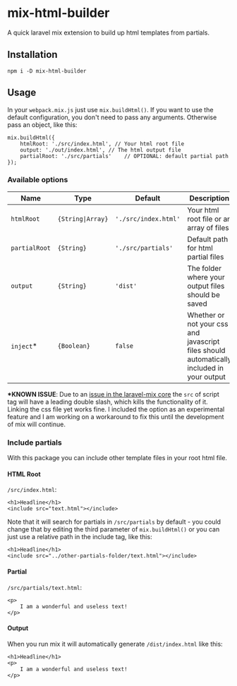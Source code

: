 # mix-html-builder
A quick laravel mix extension to build up html templates from partials.

## Installation

```
npm i -D mix-html-builder
```

## Usage

In your `webpack.mix.js` just use `mix.buildHtml()`. If you want to use the default configuration, you don't need to pass any arguments. Otherwise pass an object, like this:

```
mix.buildHtml({
    htmlRoot: './src/index.html', // Your html root file
    output: './out/index.html', // The html output file
    partialRoot: './src/partials'    // OPTIONAL: default partial path
});
```

### Available options

Name | Type | Default | Description
--|---|---|--
`htmlRoot` | `{String\|Array}` | `'./src/index.html'` |  Your html root file or an array of files
`partialRoot` | `{String}` | `'./src/partials'` |  Default path for html partial files
`output` | `{String}` | `'dist'` |  The folder where your output files should be saved
`inject`* | `{Boolean}` | `false` |  Whether or not your css and javascript files should automatically included in your output

**\*KNOWN ISSUE**:
Due to an [issue in the laravel-mix core](https://github.com/JeffreyWay/laravel-mix/issues/1717) the `src` of script tag will have a leading double slash, which kills the functionality of it. Linking the css file yet works fine. I included the option as an experimental feature and I am working on a workaround to fix this until the development of mix will continue.

### Include partials

With this package you can include other template files in your root html file.

#### HTML Root
`/src/index.html`:
```
<h1>Headline</h1>
<include src="text.html"></include>
```
Note that it will search for partials in `/src/partials` by default - you could change that by editing the third parameter of `mix.buildHtml()` or you can just use a relative path in the include tag, like this:
```
<h1>Headline</h1>
<include src="../other-partials-folder/text.html"></include>
```

#### Partial
`/src/partials/text.html`:
```
<p>
    I am a wonderful and useless text!
</p>
```

#### Output

When you run mix it will automatically generate `/dist/index.html` like this:
```
<h1>Headline</h1>
<p>
    I am a wonderful and useless text!
</p>
```
